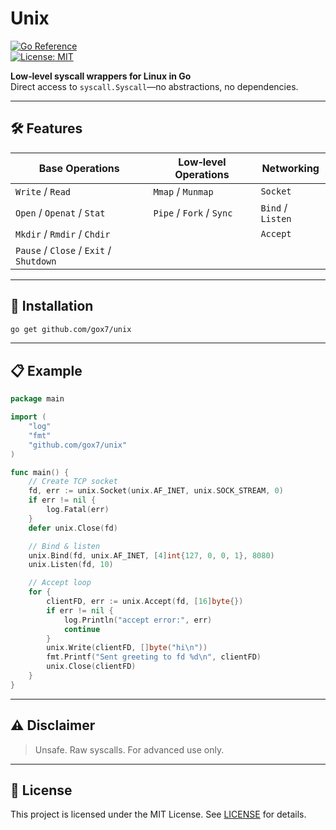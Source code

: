 # Unix

[![Go Reference](https://pkg.go.dev/badge/github.com/gox7/unix.svg)](https://pkg.go.dev/github.com/gox7/unix)  
[![License: MIT](https://img.shields.io/badge/License-MIT-blue.svg)](LICENSE)

**Low‑level syscall wrappers for Linux in Go**  
Direct access to `syscall.Syscall`—no abstractions, no dependencies.

---

## 🛠️ Features

| Base Operations                  | Low‑level Operations      | Networking          |
| -------------------------------- | ------------------------- | ------------------- |
| `Write` / `Read`                 | `Mmap` / `Munmap`         | `Socket`            |
| `Open` / `Openat` / `Stat`       | `Pipe` / `Fork` / `Sync`  | `Bind` / `Listen`   |
| `Mkdir` / `Rmdir` / `Chdir`      |                           | `Accept`            |
| `Pause` / `Close` / `Exit` / `Shutdown` |                   |                     |

---

## 🚀 Installation

```bash
go get github.com/gox7/unix
````

---

## 📋 Example

```go
package main

import (
    "log"
    "fmt"
    "github.com/gox7/unix"
)

func main() {
    // Create TCP socket
    fd, err := unix.Socket(unix.AF_INET, unix.SOCK_STREAM, 0)
    if err != nil {
        log.Fatal(err)
    }
    defer unix.Close(fd)

    // Bind & listen
    unix.Bind(fd, unix.AF_INET, [4]int{127, 0, 0, 1}, 8080)
    unix.Listen(fd, 10)

    // Accept loop
    for {
        clientFD, err := unix.Accept(fd, [16]byte{})
        if err != nil {
            log.Println("accept error:", err)
            continue
        }
        unix.Write(clientFD, []byte("hi\n"))
        fmt.Printf("Sent greeting to fd %d\n", clientFD)
        unix.Close(clientFD)
    }
}
```

---

## ⚠️ Disclaimer

> Unsafe. Raw syscalls. For advanced use only.

---

## 📄 License

This project is licensed under the MIT License.
See [LICENSE](LICENSE) for details.
